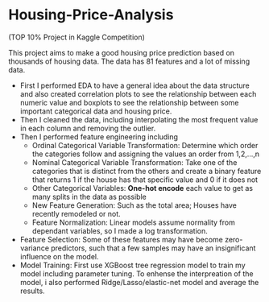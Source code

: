 # Housing-Price-Analysis
(TOP 10% Project in Kaggle Competition)

This project aims to make a good housing price prediction based on thousands of housing data. The data has 81 features and a lot of missing data. 

* First I performed EDA to have a general idea about the data structure and also created correlation plots to see the relationship between each numeric value and boxplots to see the relationship between some important categorical data and housing price.
* Then I cleaned the data, including interpolating the most frequent value in each column and removing the outlier.
* Then I performed feature engineering including 
	* Ordinal Categorical Variable Transformation: Determine which order the categories follow and assigning the values an order from 1,2,…,n
	* Nominal Categorical Variable Transformation: Take one of the categories that is distinct from the others and create a binary feature that returns 1 if the house has that specific value and 0 if it does not
	* Other Categorical Variables: **One-hot encode** each value to get as many splits in the data as possible
	* New Feature Generation: Such as the total area; Houses have recently remodeled or not.
	* Feature Normalization: Linear models assume normality from dependant variables, so I made a log transformation.
* Feature Selection: Some of these features may have become zero-variance predictors, such that a few samples may have an insignificant influence on the model.
* Model Training: First use XGBoost tree regression model to train my model including parameter tuning. To enhense the interpreation of the model, i also performed Ridge/Lasso/elastic-net model and average the results. 
